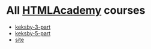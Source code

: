 # All [HTMLAcademy](https://htmlacademy.ru/) courses

- [keksby-3-part](keksby-3-part)
- [keksby-5-part](keksby-5-part)
- [site](site)
